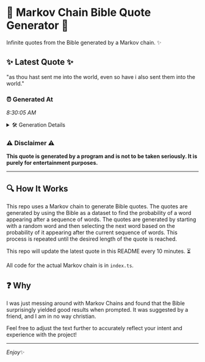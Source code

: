 # 📖 Markov Chain Bible Quote Generator 📖

Infinite quotes from the Bible generated by a Markov chain. ✨

## ✨ Latest Quote ✨
"as thou hast sent me into the world, even so have i also sent them into the world."

### ⏰ Generated At
*8:30:05 AM*

<details>
    <summary>🛠️ Generation Details</summary>
    <p>
        <strong>🌱 Seed:</strong> as<br>
        <strong>🔄 Iterations:</strong> 17<br>
        <strong>📜 Context History:</strong><br>[ as ]: thou<br>[ as, thou ]: hast<br>[ as, thou, hast ]: sent<br>[ as, thou, hast, sent ]: me<br>[ as, thou, hast, sent, me ]: into<br>[ as, thou, hast, sent, me, into ]: the<br>[ thou, hast, sent, me, into, the ]: world,<br>[ hast, sent, me, into, the, world, ]: even<br>[ sent, me, into, the, world,, even ]: so<br>[ me, into, the, world,, even, so ]: have<br>[ into, the, world,, even, so, have ]: i<br>[ the, world,, even, so, have, i ]: also<br>[ world,, even, so, have, i, also ]: sent<br>[ even, so, have, i, also, sent ]: them<br>[ so, have, i, also, sent, them ]: into<br>[ have, i, also, sent, them, into ]: the<br>[ i, also, sent, them, into, the ]: world.<br>
    </p>
</details>

### ⚠️ Disclaimer ⚠️
**This quote is generated by a program and is not to be taken seriously. It is purely for entertainment purposes.**

---

## 🔍 How It Works

This repo uses a Markov chain to generate Bible quotes. The quotes are generated by using the Bible as a dataset to find the probability of a word appearing after a sequence of words. The quotes are generated by starting with a random word and then selecting the next word based on the probability of it appearing after the current sequence of words. This process is repeated until the desired length of the quote is reached.

This repo will update the latest quote in this README every 10 minutes. ⏳

All code for the actual Markov chain is in `index.ts`.

## ❓ Why

I was just messing around with Markov Chains and found that the Bible surprisingly yielded good results when prompted. 
It was suggested by a friend, and I am in no way christian.

Feel free to adjust the text further to accurately reflect your intent and experience with the project!

---

*Enjoy*✨
